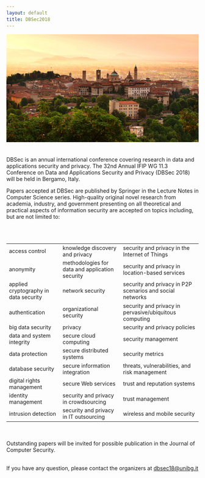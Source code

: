 ```yaml
---
layout: default
title: DBSec2018
---
```


<div class="row">
  <div class="col-xs-10 col-xs-offset-1 col-sm-6 col-sm-offset-0 col-md-4">
    <img class="img-responsive img-rounded" src="/images/bergamo.jpg" style="margin-bottom: 20px;"/>
  </div>
  <div class="col-xs-12 col-sm-6 col-md-7">
  <p>DBSec is an annual international conference covering research in data and applications security and privacy.
  The 32nd Annual IFIP WG 11.3 Conference on Data and Applications Security and Privacy (DBSec 2018) will be held in Bergamo, Italy.</p>
  <p>Papers accepted at DBSec are published by Springer in the Lecture Notes in Computer Science series.
  High-quality original novel research from academia, industry, and government presenting on all theoretical and practical aspects of information security are accepted on topics including, but are not limited to:</p>
  </div>
</div>

<br/><br/>

<table width="100%">
   <tbody>
      <tr>
         <td>access control</td>
         <td>knowledge discovery and privacy</td>
         <td>security and privacy in the Internet of Things</td>
      </tr>
      <tr>
         <td>anonymity</td>
         <td>methodologies for data and application security</td>
         <td>security and privacy in location-based services</td>
      </tr>
      <tr>
         <td>applied cryptography in data security</td>
         <td>network security</td>
         <td>security and privacy in P2P scenarios and social networks</td>
      </tr>
      <tr>
         <td>authentication</td>
         <td>organizational security</td>
         <td>security and privacy in pervasive/ubiquitous computing</td>
      </tr>
      <tr>
         <td>big data security</td>
         <td>privacy</td>
         <td>security and privacy policies</td>
         </tr><tr>
         <td>data and system integrity</td>
         <td>secure cloud computing</td>
         <td>security management</td>
      </tr>
      <tr>
         <td>data protection</td>
         <td>secure distributed systems</td>
         <td>security metrics</td>
      </tr>
      <tr>
         <td>database security</td>
         <td>secure information integration</td>
         <td>threats, vulnerabilities, and risk management</td>
      </tr>
      <tr>
         <td>digital rights management</td>
         <td>secure Web services</td>
         <td>trust and reputation systems</td>
      </tr>
      <tr>
         <td>identity management</td>
         <td>security and privacy in crowdsourcing</td>
         <td>trust management</td>
      </tr>
      <tr>
         <td>intrusion detection </td>
         <td>security and privacy in IT outsourcing</td>
         <td>wireless and mobile security</td>
      </tr>
   </tbody>
</table>

<br><br>
Outstanding papers will be invited for possible publication in the Journal of
Computer Security.
<br><br>

If you have any question, please contact the organizers at [dbsec18@unibg.it](mailto:dbsec18@unibg.it)
